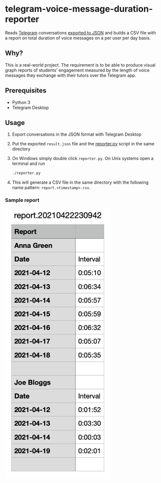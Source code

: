 # telegram-voice-message-duration-reporter

Reads [Telegram](https://telegram.org) conversations [exported to
JSON](https://telegram.org/blog/export-and-more) and builds a CSV file with a report on
total duration of voice messages on a per user per day basis.

## Why?

This is a real-world project. The requirement is to be able to produce visual graph
reports of students' engagement measured by the length of voice messages they exchange
with their tutors over the Telegram app.

## Prerequisites
- Python 3
- Telegram Desktop

## Usage

1. Export conversations in the JSON format with Telegram Desktop
2. Put the exported `result.json` file and the [reporter.py](app/reporter.py) script in
the same directory
3. On Windows simply double click `reporter.py`. On Unix systems open a terminal and run

    ```bash
    ./reporter.py
    ```
4.  This will generate a CSV file in the same directory with the following name pattern:
`report.<timestamp>.csv`.

### Sample report

<img src="./sample-report.png" width="350" alt="Sample report screengrab" />
